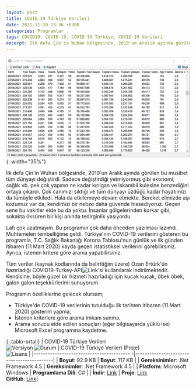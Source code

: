 ```yaml
---
layout: post
title: COVID-19 Türkiye Verileri
date: 2021-11-20 23:36 +0300
categories: Programlar
tags: COVID19, COVID-19, COVID-19 Türkiye, COVID-19 Verileri
excerpt: İlk defa Çin'in Wuhan bölgesinde, 2019'un Aralık ayında görülen bu musibet tüm dünyayı değiştirdi. Sadece değiştirdiği yetmiyormuş gibi ekonomi, sağlık vb. pek çok yapının ne kadar kırılgan ve iskambil kulesine benzediğini ortaya çıkardı. Çok canımızı sıktığı ve tüm dünyayı üzdüğü kadar hayatımızı da tümüyle etkiledi...
---
```

![rss-takip](/images/programlar/covid-19-turkiye-verileri.png){: width="35%"}

İlk defa Çin'in Wuhan bölgesinde, 2019'un Aralık ayında görülen bu musibet tüm dünyayı değiştirdi. Sadece değiştirdiği yetmiyormuş gibi ekonomi, sağlık vb. pek çok yapının ne kadar kırılgan ve iskambil kulesine benzediğini ortaya çıkardı. Çok canımızı sıktığı ve tüm dünyayı üzdüğü kadar hayatımızı da tümüyle etkiledi. Hala da etkilemeye devam etmekte. Bereket elimizde aşı kozumuz var da, kendimizi bir nebze daha güvende hissediyoruz. Geçen sene bu vakitler elde bu da yoktu. İnsanlar gölgelerinden korkar gibi, sokakta öksüren bir kişi anında tedirginlik yaşıyordu.

Lafı çok uzatmayım. Bu programın çok daha önceden yazılması lazımdı. Muhtemelen tembelliğime geldi. Türkiye'nin COVID-19 verilerini gösteren bu programla, T.C. Sağlık Bakanlığı Korona Tablosu'nun günlük ve ilk günden itibaren (11 Mart 2020) kayda geçen istatistiksel verilerini görebilirsiniz. Ayrıca, istenen kritere göre arama yapabilirsiniz.

Tüm veriler (kaynak kodlarında da belirttiğim üzere) Ozan Ertürk'ün hazırladığı COVID19-Turkey-API![Link](https://github.com/ozanerturk/covid19-turkey-api)'si kullanılarak indirilmektedir. Kendisine, böyle güzel bir hizmeti hazırladığı için kucak kucak, öbek öbek, galon galon teşekkürlerimi sunuyorum.

Programın özelliklerine gelecek olursam;

- Türkiye'de COVID-19 verilerinin tutulduğu ilk tarihten itibaren (11 Mart 2020) gösterim yapma,
- İstenen kriterlere göre arama imkanı sunma.
- Arama sonucu elde edilen sonuçları (eğer bilgisayarda yüklü ise) Microsoft Excel programına kaydetme.

{:.tablo-ortali}
| COVID-19 Türkiye Verileri <br>![Versiyon](https://img.shields.io/badge/Versiyon-1.00-blueviolet.svg?style=flat) ![Durum](https://img.shields.io/badge/Durum-Çalışıyor-success.svg?style=flat) | COVID-19 Türkiye Verileri (Proje)<br>![Lisans](https://img.shields.io/badge/Lisans-MIT-blue.svg?style=flat) |
|----------------------------------------- -|-------------------------------------------|
| **Boyut**: 92.9 KB                       | **Boyut**: 117 KB                         |
| **Gereksinimler**: .Net Framework 4.5     | **Gereksinimler**: .Net Framework 4.5 |
| **Platform**: Microsoft Windows           | **Programlama Dili**: C# |
| **İndir**: [Link](https://www.dropbox.com/s/xcviw57ke7p86qx/covid-19-turkiye-verileri.zip?dl=1) | **Proje**: [Link](https://www.dropbox.com/s/ag8pz38p5h04665/covid-19-turkiye-verileri-proje.zip?dl=1) <br> **GitHub**: [Link](https://github.com/Umut-D/Covid19TurkiyeVerileri)|
